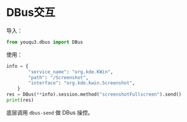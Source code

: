 # DBus交互

导入：

```python
from youqu3.dbus import DBus
```

使用：

```python
info = {
        "service_name": "org.kde.KWin",
        "path": "/Screenshot",
        "interface": "org.kde.kwin.Screenshot",
    }
res = DBus(**info).session.method("screenshotFullscreen").send()
print(res)
```

底层调用 `dbus-send` 做 DBus 操控。
